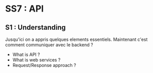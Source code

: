 # SS7 : API

## S1 : Understanding
Jusqu'ici on a appris quelques elements essentiels. Maintenant c'est comment communiquer
avec le backend ? 
- What is API ?
- What is web services ? 
- Request/Response approach ? 

